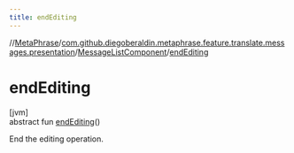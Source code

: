 ```yaml
---
title: endEditing
---
```

//[MetaPhrase](../../../index.html)/[com.github.diegoberaldin.metaphrase.feature.translate.messages.presentation](../index.html)/[MessageListComponent](index.html)/[endEditing](end-editing.html)



# endEditing



[jvm]\
abstract fun [endEditing](end-editing.html)()



End the editing operation.




